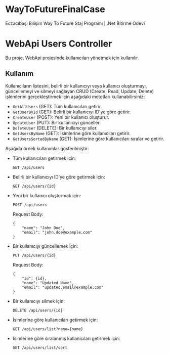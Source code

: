 # WayToFutureFinalCase
Eczacıbaşı Bilişim Way To Future Staj Programı | .Net Bitirme Ödevi
# WebApi Users Controller

Bu proje, WebApi projesinde kullanıcıları yönetmek için kullanılır.

## Kullanım

Kullanıcıların listesini, belirli bir kullanıcıyı veya kullanıcı oluşturmayı, güncellemeyi ve silmeyi sağlayan CRUD (Create, Read, Update, Delete) işlemlerini gerçekleştirmek için aşağıdaki metotları kullanabilirsiniz:

- `GetAllUsers` (GET): Tüm kullanıcıları getirir.
- `GetUserById` (GET): Belirli bir kullanıcıyı ID'ye göre getirir.
- `CreateUser` (POST): Yeni bir kullanıcı oluşturur.
- `UpdateUser` (PUT): Bir kullanıcıyı günceller.
- `DeleteUser` (DELETE): Bir kullanıcıyı siler.
- `GetUsersByName` (GET): İsimlerine göre kullanıcıları getirir.
- `GetUsersSortedByName` (GET): İsimlerine göre kullanıcıları sıralar ve getirir.

Aşağıda örnek kullanımlar gösterilmiştir:

- Tüm kullanıcıları getirmek için:
    ```
    GET /api/users
    ```

- Belirli bir kullanıcıyı ID'ye göre getirmek için:
    ```
    GET /api/users/{id}
    ```

- Yeni bir kullanıcı oluşturmak için:
    ```
    POST /api/users
    ```
    Request Body:
    ```
    {
        "name": "John Doe",
        "email": "john.doe@example.com"
    }
    ```

- Bir kullanıcıyı güncellemek için:
    ```
    PUT /api/users/{id}
    ```
    Request Body:
    ```
    {
        "id": {id},
        "name": "Updated Name",
        "email": "updated.email@example.com"
    }
    ```

- Bir kullanıcıyı silmek için:
    ```
    DELETE /api/users/{id}
    ```

- İsimlerine göre kullanıcıları getirmek için:
    ```
    GET /api/users/list?name={name}
    ```

- İsimlerine göre sıralanmış kullanıcıları getirmek için:
    ```
    GET /api/users/list/sort
    ```


